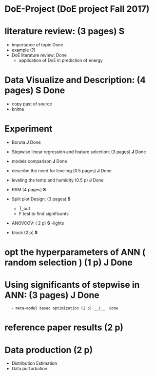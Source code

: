 # DoE-Project (DoE project Fall 2017)

# literature review: (3 pages) __S__
- importance of topic Done
- example (?)
- DoE literature review: Done
    - application of DoE in prediction of energy

# Data Visualize and Description: (4 pages) __S__ Done
- copy past of source
- knime


# Experiment 
- Boruta __J__  Done 
- Stepwise linear regression and feature selection: (3 pages) __J__ Done
- models comparison __J__ Done

- describe the need for leveling (0.5 pages) __J__ Done
- leveling the temp and humidity (0.5 p) __J__ Done

- RSM (4 pages) __S__
- Split plot Design: (3 pages) __S__
    - T_out 
    - F test to find significants
- ANOVCOV: ( 2 p)  __S__
    -lights
- block (2 p) __S__

# opt the hyperparameters of ANN ( random selection ) (1 p) __J__ Done
# Using significants of stepwise in ANN: (3 pages)  __J__  Done
       - meta-model based optimization (2 p) __J__  Done

# reference paper results (2 p)

# Data production (2 p)
   - Distribution Estimation
   - Data purturbation



